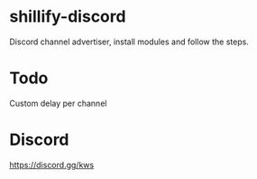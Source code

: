 # shillify-discord
Discord channel advertiser, install modules and follow the steps.

# Todo
Custom delay per channel

# Discord
https://discord.gg/kws